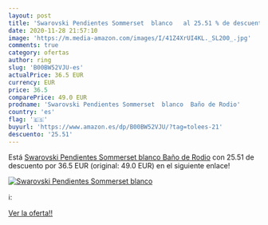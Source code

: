```yaml
---
layout: post
title: 'Swarovski Pendientes Sommerset  blanco   al 25.51 % de descuento'
date: 2020-11-28 21:57:10
image: 'https://m.media-amazon.com/images/I/41Z4XrUI4KL._SL200_.jpg'
comments: true
category: ofertas
author: ring
slug: 'B00BW52VJU-es'
actualPrice: 36.5 EUR
currency: EUR
price: 36.5
comparePrice: 49.0 EUR
prodname: 'Swarovski Pendientes Sommerset  blanco  Baño de Rodio'
country: 'es'
flag: '🇪🇸'
buyurl: 'https://www.amazon.es/dp/B00BW52VJU/?tag=tolees-21'
descuento: '25.51'
---
```


Está [Swarovski Pendientes Sommerset  blanco  Baño de Rodio](https://www.amazon.es/dp/B00BW52VJU/?tag=tolees-21) con 25.51 de descuento por 36.5 EUR (original: 49.0 EUR) en el siguiente enlace!

[![Swarovski Pendientes Sommerset  blanco  ](https://m.media-amazon.com/images/I/41Z4XrUI4KL._SL200_.jpg)](https://www.amazon.es/dp/B00BW52VJU/?tag=tolees-21)

ℹ️:


[Ver la oferta!!](https://www.amazon.es/dp/B00BW52VJU/?tag=tolees-21)
